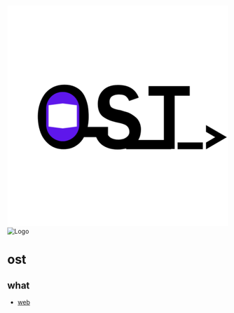 ![Logo ost](ost.png)
![Logo](http://advancesoftware.info/img/icon.png)

 
  # ost
  ## what

 - [web](https://awesomeopensource.com/project/elangosundar/awesome-README-templates)

